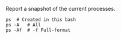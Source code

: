 ---
---

Report a snapshot of the current processes.

```shell
ps  # Created in this bash
ps -A   # All
ps -Af  # -f Full-format
```
